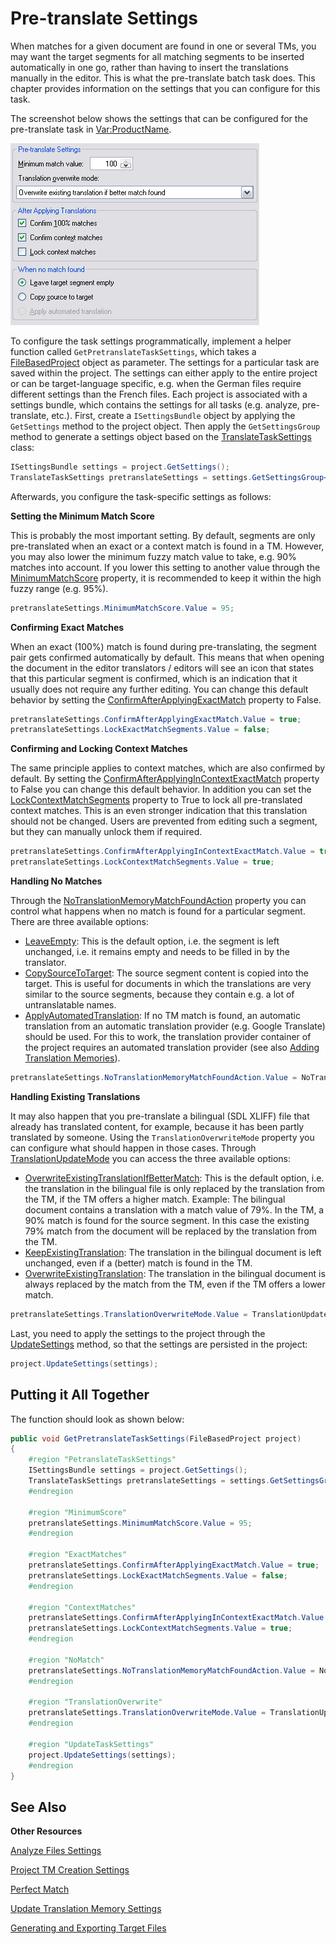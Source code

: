 Pre-translate Settings
==

When matches for a given document are found in one or several TMs, you may want the target segments for all matching segments to be inserted automatically in one go, rather than having to insert the translations manually in the editor. This is what the pre-translate batch task does. This chapter provides information on the settings that you can configure for this task.


The screenshot below shows the settings that can be configured for the pre-translate task in <Var:ProductName>.

![ProjectApiPreTranslateSettings](images/ProjectApiPreTranslateSettings.jpg)

To configure the task settings programmatically, implement a helper function called     ```GetPretranslateTaskSettings```, which takes a [FileBasedProject]() object as parameter. The settings for a particular task are saved within the project. The settings can either apply to the entire project or can be target-language specific, e.g. when the German files require different settings than the French files. Each project is associated with a settings bundle, which contains the settings for all tasks (e.g. analyze, pre-translate, etc.). First, create a ```ISettingsBundle``` object by applying the ```GetSettings``` method to the project object. Then apply the ```GetSettingsGroup``` method to generate a settings object based on the [TranslateTaskSettings](../../../api/projectautomation/Sdl.ProjectAutomation.Settings.TranslateTaskSettings.yml) class:

```CS
ISettingsBundle settings = project.GetSettings();
TranslateTaskSettings pretranslateSettings = settings.GetSettingsGroup<TranslateTaskSettings>();
```

Afterwards, you configure the task-specific settings as follows:

**Setting the Minimum Match Score**

This is probably the most important setting. By default, segments are only pre-translated when an exact or a context match is found in a TM. However, you may also lower the minimum fuzzy match value to take, e.g. 90% matches into account. If you lower this setting to another value through the [MinimumMatchScore](../../../api/projectautomation/Sdl.ProjectAutomation.Settings.TranslateTaskSettings.yml#Sdl_ProjectAutomation_Settings_TranslateTaskSettings_MinimumMatchScore) property, it is recommended to keep it within the high fuzzy range (e.g. 95%).

```CS
pretranslateSettings.MinimumMatchScore.Value = 95;
```

**Confirming Exact Matches**

When an exact (100%) match is found during pre-translating, the segment pair gets confirmed automatically by default. This means that when opening the document in the editor translators / editors will see an icon that states that this particular segment is confirmed, which is an indication that it usually does not require any further editing. You can change this default behavior by setting the [ConfirmAfterApplyingExactMatch](../../../api/projectautomation/Sdl.ProjectAutomation.Settings.TranslateTaskSettings.yml#Sdl_ProjectAutomation_Settings_TranslateTaskSettings_ConfirmAfterApplyingExactMatch) property to False.

```CS
pretranslateSettings.ConfirmAfterApplyingExactMatch.Value = true;
pretranslateSettings.LockExactMatchSegments.Value = false;
```

**Confirming and Locking Context Matches**

The same principle applies to context matches, which are also confirmed by default. By setting the [ConfirmAfterApplyingInContextExactMatch](../../../api/projectautomation/Sdl.ProjectAutomation.Settings.TranslateTaskSettings.yml#Sdl_ProjectAutomation_Settings_TranslateTaskSettings_ConfirmAfterApplyingInContextExactMatch) property to False you can change this default behavior. In addition you can set the [LockContextMatchSegments](../../../api/projectautomation/Sdl.ProjectAutomation.Settings.TranslateTaskSettings.yml#Sdl_ProjectAutomation_Settings_TranslateTaskSettings_LockExactMatchSegments) property to True to lock all pre-translated context matches. This is an even stronger indication that this translation should not be changed. Users are prevented from editing such a segment, but they can manually unlock them if required.

```CS
pretranslateSettings.ConfirmAfterApplyingInContextExactMatch.Value = true;
pretranslateSettings.LockContextMatchSegments.Value = true;
```


**Handling No Matches**

Through the [NoTranslationMemoryMatchFoundAction](../../../api/projectautomation/Sdl.ProjectAutomation.Settings.NoTranslationMemoryMatchFoundAction.yml) property you can control what happens when no match is found for a particular segment. There are three available options:

* [LeaveEmpty](../../../api/projectautomation/Sdl.ProjectAutomation.Settings.NoTranslationMemoryMatchFoundAction.yml#fields): This is the default option, i.e. the segment is left unchanged, i.e. it remains empty and needs to be filled in by the translator.
* [CopySourceToTarget](../../../api/projectautomation/Sdl.ProjectAutomation.Settings.NoTranslationMemoryMatchFoundAction.yml#fields): The source segment content is copied into the target. This is useful for documents in which the translations are very similar to the source segments, because they contain e.g. a lot of untranslatable names.
* [ApplyAutomatedTranslation](../../../api/projectautomation/Sdl.ProjectAutomation.Settings.NoTranslationMemoryMatchFoundAction.yml#fields): If no TM match is found, an automatic translation from an automatic translation provider (e.g. Google Translate) should be used. For this to work, the translation provider container of the project requires an automated translation provider (see also [Adding Translation Memories](adding_translation_memories.md)).

```CS
pretranslateSettings.NoTranslationMemoryMatchFoundAction.Value = NoTranslationMemoryMatchFoundAction.CopySourceToTarget;
```

**Handling Existing Translations**

It may also happen that you pre-translate a bilingual (SDL XLIFF) file that already has translated content, for example, because it has been partly translated by someone. Using the ```TranslationOverwriteMode``` property you can configure what should happen in those cases. Through [TranslationUpdateMode](../../../api/projectautomation/Sdl.ProjectAutomation.Settings.TranslationUpdateMode.yml) you can access the three available options:

* [OverwriteExistingTranslationIfBetterMatch](../../../api/projectautomation/Sdl.ProjectAutomation.Settings.TranslationUpdateMode.yml#fields): This is the default option, i.e. the translation in the bilingual file is only replaced by the translation from the TM, if the TM offers a higher match. Example: The bilingual document contains a translation with a match value of 79%. In the TM, a 90% match is found for the source segment. In this case the existing 79% match from the document will be replaced by the translation from the TM.
* [KeepExistingTranslation](../../../api/projectautomation/Sdl.ProjectAutomation.Settings.TranslationUpdateMode.yml#fields): The translation in the bilingual document is left unchanged, even if a (better) match is found in the TM.
* [OverwriteExistingTranslation](../../../api/projectautomation/Sdl.ProjectAutomation.Settings.TranslationUpdateMode.yml#fields): The translation in the bilingual document is always replaced by the match from the TM, even if the TM offers a lower match.

```CS
pretranslateSettings.TranslationOverwriteMode.Value = TranslationUpdateMode.OverwriteExistingTranslation;
```
Last, you need to apply the settings to the project through the [UpdateSettings](../../../api/projectautomation/Sdl.ProjectAutomation.FileBased.FileBasedProject.yml#Sdl_ProjectAutomation_FileBased_FileBasedProject_UpdateSettings_Sdl_Core_Globalization_Language_Sdl_Core_Settings_ISettingsBundle_) method, so that the settings are persisted in the project:

```CS
project.UpdateSettings(settings);
```

Putting it All Together
--

The function should look as shown below:

```CS
public void GetPretranslateTaskSettings(FileBasedProject project)
{
    #region "PetranslateTaskSettings"
    ISettingsBundle settings = project.GetSettings();
    TranslateTaskSettings pretranslateSettings = settings.GetSettingsGroup<TranslateTaskSettings>();
    #endregion

    #region "MinimumScore"
    pretranslateSettings.MinimumMatchScore.Value = 95;
    #endregion

    #region "ExactMatches"
    pretranslateSettings.ConfirmAfterApplyingExactMatch.Value = true;
    pretranslateSettings.LockExactMatchSegments.Value = false;
    #endregion

    #region "ContextMatches"
    pretranslateSettings.ConfirmAfterApplyingInContextExactMatch.Value = true;
    pretranslateSettings.LockContextMatchSegments.Value = true;
    #endregion

    #region "NoMatch"
    pretranslateSettings.NoTranslationMemoryMatchFoundAction.Value = NoTranslationMemoryMatchFoundAction.CopySourceToTarget;
    #endregion

    #region "TranslationOverwrite"
    pretranslateSettings.TranslationOverwriteMode.Value = TranslationUpdateMode.OverwriteExistingTranslation;
    #endregion

    #region "UpdateTaskSettings"
    project.UpdateSettings(settings);
    #endregion
}
```

See Also
--
**Other Resources**

[Analyze Files Settings](analyze_files_settings.md)

[Project TM Creation Settings](project_tm_creation_settings.md)

[Perfect Match](perfect_match.md)

[Update Translation Memory Settings](update_translation_memory_settings.md)

[Generating and Exporting Target Files](generating_and_exporting_target_files.md)
